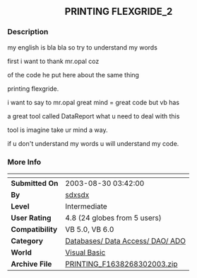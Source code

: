 ﻿<div align="center">

## PRINTING FLEXGRIDE\_2


</div>

### Description

my english is bla bla so try to understand my words

first i want to thank mr.opal coz

of the code he put here about the same thing

printing flexgride.

i want to say to mr.opal great mind = great code but vb has

a great tool called DataReport what u need to deal with this

tool is imagine take ur mind a way.

if u don't understand my words u will understand my code.
 
### More Info
 


<span>             |<span>
---                |---
**Submitted On**   |2003-08-30 03:42:00
**By**             |[sdxsdx](https://github.com/Planet-Source-Code/PSCIndex/blob/master/ByAuthor/sdxsdx.md)
**Level**          |Intermediate
**User Rating**    |4.8 (24 globes from 5 users)
**Compatibility**  |VB 5\.0, VB 6\.0
**Category**       |[Databases/ Data Access/ DAO/ ADO](https://github.com/Planet-Source-Code/PSCIndex/blob/master/ByCategory/databases-data-access-dao-ado__1-6.md)
**World**          |[Visual Basic](https://github.com/Planet-Source-Code/PSCIndex/blob/master/ByWorld/visual-basic.md)
**Archive File**   |[PRINTING\_F1638268302003\.zip](https://github.com/Planet-Source-Code/sdxsdx-printing-flexgride-2__1-48104/archive/master.zip)








